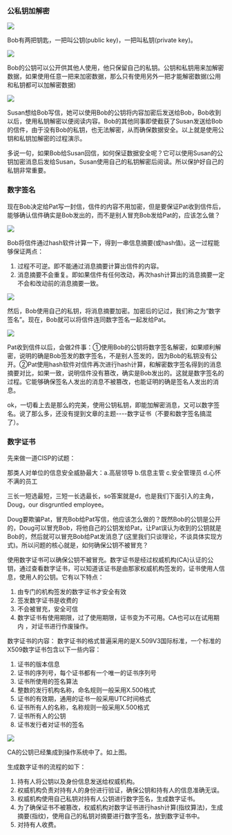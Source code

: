 ### 公私钥加解密
![](https://github.com/ashenone0917/image/blob/main/670ddf02812a4789aa12901770f015de.png)  

Bob有两把钥匙，一把叫公钥(public key)，一把叫私钥(private key)。

![](https://github.com/ashenone0917/image/blob/main/161989e5a64f4c0c8210912022f2f4ae.png)  

Bob的公钥可以公开供其他人使用，他只保留自己的私钥。公钥和私钥用来加解密数据，如果使用任意一把来加密数据，那么只有使用另外一把才能解密数据(公用和私钥都可以加解密数据)  

![](https://github.com/ashenone0917/image/blob/main/3eefdc51188b4fc09b3ad8735f712d37.png)  

Susan想给Bob写信，她可以使用Bob的公钥将内容加密后发送给Bob，Bob收到以后，使用私钥解密以便阅读内容。Bob的其他同事即使截获了Susan发送给Bob的信件，由于没有Bob的私钥，也无法解密，从而确保数据安全。以上就是使用公钥和私钥加解密的过程演示。  

多说一句，如果Bob给Susan回信，如何保证数据安全呢？它可以使用Susan的公钥加密消息后发给Susan，Susan使用自己的私钥解密后阅读。所以保护好自己的私钥非常重要。

### 数字签名
现在Bob决定给Pat写一封信，信件的内容不用加密，但是要保证Pat收到信件后，能够确认信件确实是Bob发出的，而不是别人冒充Bob发给Pat的，应该怎么做？  

![](https://github.com/ashenone0917/image/blob/main/f1e289bf1eae47b099b5e75a9f2f6caf.png)  

Bob将信件通过hash软件计算一下，得到一串信息摘要(或hash值)。这一过程能够保证两点：
1. 过程不可逆。即不能通过消息摘要计算出信件的内容。
2. 消息摘要不会重复。即如果信件有任何改动，再次hash计算出的消息摘要一定不会和改动前的消息摘要一致。

![](https://github.com/ashenone0917/image/blob/main/f88b85cfdb4244e882bd83775aa061d1.png)  

然后，Bob使用自己的私钥，将消息摘要加密。加密后的记过，我们称之为“数字签名”。现在，Bob就可以将信件连同数字签名一起发给Pat。

![](https://github.com/ashenone0917/image/blob/main/638335cf4bcc4a789d6fac58585c3e14.png)

Pat收到信件以后，会做2件事：①使用Bob的公钥将数字签名解密，如果顺利解密，说明的确是Bob签发的数字签名，不是别人签发的，因为Bob的私钥没有公开。②Pat使用hash软件对信件再次进行hash计算，和解密数字签名得到的消息摘要对比，如果一致，说明信件没有篡改，确实是Bob发出的。这就是数字签名的过程。它能够确保签名人发出的消息不被篡改，也能证明的确是签名人发出的消息。

ok，一切看上去是那么的完美，使用公钥私钥，即能加解密消息，又可以数字签名。说了那么多，还没有提到文章的主题----数字证书（不要和数字签名搞混了）。

### 数字证书
先来做一道CISP的试题：

那类人对单位的信息安全威胁最大：a.高层领导  b.信息主管  c.安全管理员  d.心怀不满的员工

三长一短选最短，三短一长选最长，so答案就是d，也是我们下面引入的主角，Doug，our disgruntled employee。

Doug要欺骗Pat，冒充Bob给Pat写信，他应该怎么做的？既然Bob的公钥是公开的，Doug可以冒充Bob，将他自己的公钥发给Pat，让Pat误认为收到的公钥就是Bob的，然后就可以冒充Bob给Pat发消息了(这里我们只谈理论，不谈具体实现方式)。所以问题的核心就是，如何确保公钥不被冒充？

使用数字证书可以确保公钥不被冒充。数字证书是经过权威机构(CA)认证的公钥，通过查看数字证书，可以知道该证书是由那家权威机构签发的，证书使用人信息，使用人的公钥。它有以下特点：

1. 由专门的机构签发的数字证书才安全有效
2. 签发数字证书是收费的
3. 不会被冒充，安全可信
4. 数字证书有使用期限，过了使用期限，证书变为不可用。CA也可以在试用期内 ，对证书进行作废操作。

数字证书的内容：
数字证书的格式普遍采用的是X.509V3国际标准，一个标准的X509数字证书包含以下一些内容：
1. 证书的版本信息
2. 证书的序列号，每个证书都有一个唯一的证书序列号
3. 证书所使用的签名算法
4. 整数的发行机构名称，命名规则一般采用X.500格式
5. 证书的有效期，通用的证书一般采用UTC时间格式
6. 证书所有人的名称，名称规则一般采用X.500格式
7. 证书所有人的公钥
8. 证书发行者对证书的签名

![](https://github.com/ashenone0917/image/blob/main/ade6cd34320e4fc2bd30977593e44808%20(1).png)

CA的公钥已经集成到操作系统中了。如上图。

生成数字证书的流程的如下：

1. 持有人将公钥以及身份信息发送给权威机构。
2. 权威机构负责对持有人的身份进行验证，确保公钥和持有人的信息准确无误。
3. 权威机构使用自己私钥对持有人公钥进行数字签名，生成数字证书。
4. 为了确保证书不被篡改，权威机构对数字证书进行hash计算(指纹算法)，生成摘要(指纹)，使用自己的私钥对摘要进行数字签名，放到数字证书中。
5. 对持有人收费。





